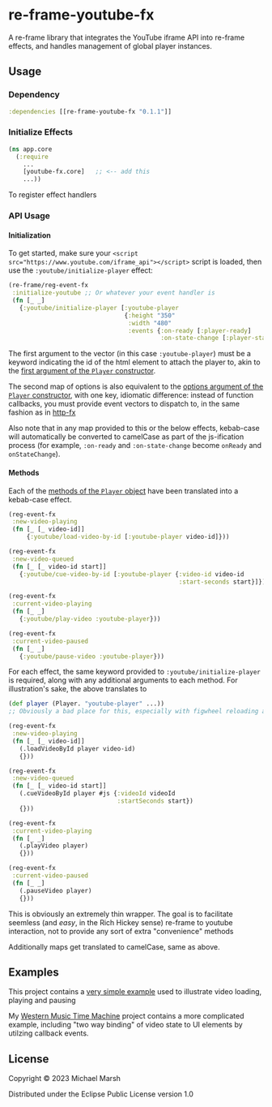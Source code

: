 # re-frame-youtube-fx

A re-frame library that integrates the YouTube iframe API into re-frame effects, and handles management of global player instances.

## Usage

### Dependency
```clojure
:dependencies [[re-frame-youtube-fx "0.1.1"]]
```

### Initialize Effects
```clojure
(ns app.core
  (:require
    ...
    [youtube-fx.core]   ;; <-- add this
    ...))
```
To register effect handlers

### API Usage

#### Initialization
To get started, make sure your `<script src="https://www.youtube.com/iframe_api"></script>` script is loaded, then use the `:youtube/initialize-player` effect:
```clojure
(re-frame/reg-event-fx
 :initialize-youtube ;; Or whatever your event handler is
 (fn [_ _]
   {:youtube/initialize-player [:youtube-player
                                {:height "350"
                                 :width "480"
                                 :events {:on-ready [:player-ready]
                                          :on-state-change [:player-state-change]}}]
```
The first argument to the vector (in this case `:youtube-player`) must be a keyword indicating the id of the html element to attach the player to, akin to the [first argument of the `Player` constructor](https://developers.google.com/youtube/iframe_api_reference#Loading_a_Video_Player).

The second map of options is also equivalent to the [options argument of the `Player` constructor](https://developers.google.com/youtube/iframe_api_reference#Loading_a_Video_Player), with one key, idiomatic difference: instead of function callbacks, you must provide event vectors to dispatch to, in the same fashion as in [http-fx](https://github.com/Day8/re-frame-http-fx)

Also note that in any map provided to this or the below effects, kebab-case will automatically be converted to camelCase as part of the js-ification process (for example, `:on-ready` and `:on-state-change` become `onReady` and `onStateChange`).

#### Methods
Each of the [methods of the `Player` object](https://developers.google.com/youtube/iframe_api_reference#Operations) have been translated into a kebab-case effect.
```clojure
(reg-event-fx
 :new-video-playing
 (fn [_ [_ video-id]]   
     {:youtube/load-video-by-id [:youtube-player video-id]}))

(reg-event-fx
 :new-video-queued
 (fn [_ [_ video-id start]]
   {:youtube/cue-video-by-id [:youtube-player {:video-id video-id   
                                               :start-seconds start}]}))

(reg-event-fx
 :current-video-playing
 (fn [_ _]
   {:youtube/play-video :youtube-player}))

(reg-event-fx
 :current-video-paused
 (fn [_ _]
   {:youtube/pause-video :youtube-player}))
```
For each effect, the same keyword provided to `:youtube/initialize-player` is required, along with any additional arguments to each method. For illustration's sake, the above translates to
```clojure
(def player (Player. "youtube-player" ...))
;; Obviously a bad place for this, especially with figwheel reloading all the time

(reg-event-fx
 :new-video-playing
 (fn [_ [_ video-id]]
   (.loadVideoById player video-id)
   {}))

(reg-event-fx
 :new-video-queued
 (fn [_ [_ video-id start]]
   (.cueVideoById player #js {:videoId videoId
                              :startSeconds start})
   {}))

(reg-event-fx
 :current-video-playing
 (fn [_ _]
   (.playVideo player)
   {}))

(reg-event-fx
 :current-video-paused
 (fn [_ _]
   (.pauseVideo player)
   {}))
```
This is obviously an extremely thin wrapper. The goal is to facilitate seemless (and *easy*, in the Rich Hickey sense) re-frame to youtube interaction, not to provide any sort of extra "convenience" methods

Additionally maps get translated to camelCase, same as above.

## Examples

This project contains a [very simple example](https://github.com/micmarsh/re-frame-youtube-fx/tree/master/examples/basic-player) used to illustrate video loading, playing and pausing

My [Western Music Time Machine](https://github.com/micmarsh/western-music-time-machine/blob/master/src/cljs/western_music/handlers/youtube.cljs) project contains a more complicated example, including "two way binding" of video state to UI elements by utilzing callback events.


## License

Copyright © 2023 Michael Marsh

Distributed under the Eclipse Public License version 1.0
